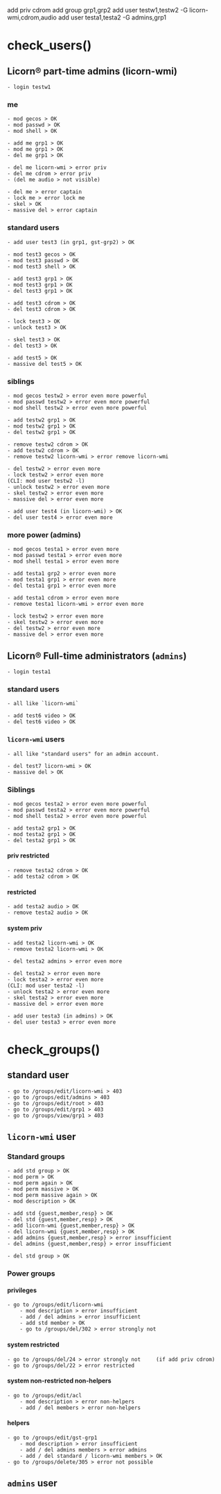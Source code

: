 add priv cdrom
add group grp1,grp2
add user testw1,testw2 -G licorn-wmi,cdrom,audio
add user testa1,testa2 -G admins,grp1

# check_users()

## Licorn® part-time admins (licorn-wmi)

	- login testw1

### me

	- mod gecos > OK
	- mod passwd > OK
	- mod shell > OK

	- add me grp1 > OK
	- mod me grp1 > OK
	- del me grp1 > OK

	- del me licorn-wmi > error priv
	- del me cdrom > error priv
	- (del me audio > not visible)

	- del me > error captain
	- lock me > error lock me
	- skel > OK
	- massive del > error captain

### standard users

	- add user test3 (in grp1, gst-grp2) > OK

	- mod test3 gecos > OK
	- mod test3 passwd > OK
	- mod test3 shell > OK

	- add test3 grp1 > OK
	- mod test3 grp1 > OK
	- del test3 grp1 > OK

	- add test3 cdrom > OK
	- del test3 cdrom > OK

	- lock test3 > OK
	- unlock test3 > OK

	- skel test3 > OK
	- del test3 > OK

	- add test5 > OK
	- massive del test5 > OK


### siblings

	- mod gecos testw2 > error even more powerful
	- mod passwd testw2 > error even more powerful
	- mod shell testw2 > error even more powerful

	- add testw2 grp1 > OK
	- mod testw2 grp1 > OK
	- del testw2 grp1 > OK

	- remove testw2 cdrom > OK
	- add testw2 cdrom > OK
	- remove testw2 licorn-wmi > error remove licorn-wmi

	- del testw2 > error even more
	- lock testw2 > error even more
	(CLI: mod user testw2 -l)
	- unlock testw2 > error even more
	- skel testw2 > error even more
	- massive del > error even more

	- add user test4 (in licorn-wmi) > OK
	- del user test4 > error even more

### more power (admins)

	- mod gecos testa1 > error even more
	- mod passwd testa1 > error even more
	- mod shell testa1 > error even more

	- add testa1 grp2 > error even more
	- mod testa1 grp1 > error even more
	- del testa1 grp1 > error even more

	- add testa1 cdrom > error even more
	- remove testa1 licorn-wmi > error even more

	- lock testw2 > error even more
	- skel testw2 > error even more
	- del testw2 > error even more
	- massive del > error even more

## Licorn® Full-time administrators (`admins`)

	- login testa1

### standard users

	- all like `licorn-wmi`

	- add test6 video > OK
	- del test6 video > OK

### `licorn-wmi` users

	- all like "standard users" for an admin account.

	- del test7 licorn-wmi > OK
	- massive del > OK

### Siblings

	- mod gecos testa2 > error even more powerful
	- mod passwd testa2 > error even more powerful
	- mod shell testa2 > error even more powerful

	- add testa2 grp1 > OK
	- mod testa2 grp1 > OK
	- del testa2 grp1 > OK

#### priv restricted
	- remove testa2 cdrom > OK
	- add testa2 cdrom > OK

#### restricted
	- add testa2 audio > OK
	- remove testa2 audio > OK

#### system priv
	- add testa2 licorn-wmi > OK
	- remove testa2 licorn-wmi > OK

	- del testa2 admins > error even more

	- del testa2 > error even more
	- lock testa2 > error even more
	(CLI: mod user testa2 -l)
	- unlock testa2 > error even more
	- skel testa2 > error even more
	- massive del > error even more

	- add user testa3 (in admins) > OK
	- del user testa3 > error even more

# check_groups()

## standard user

	- go to /groups/edit/licorn-wmi > 403
	- go to /groups/edit/admins > 403
	- go to /groups/edit/root > 403
	- go to /groups/edit/grp1 > 403
	- go to /groups/view/grp1 > 403

## `licorn-wmi` user


### Standard groups

	- add std group > OK
	- mod perm > OK
	- mod perm again > OK
	- mod perm massive > OK
	- mod perm massive again > OK
	- mod description > OK

	- add std {guest,member,resp} > OK
	- del std {guest,member,resp} > OK
	- add licorn-wmi {guest,member,resp} > OK
	- del licorn-wmi {guest,member,resp} > OK
	- add admins {guest,member,resp} > error insufficient
	- del admins {guest,member,resp} > error insufficient

	- del std group > OK

### Power groups

#### privileges

	- go to /groups/edit/licorn-wmi
		- mod description > error insufficient
		- add / del admins > error insufficient
		- add std member > OK
		- go to /groups/del/302 > error strongly not

#### system restricted

	- go to /groups/del/24 > error strongly not		(if add priv cdrom)
	- go to /groups/del/22 > error restricted

#### system non-restricted non-helpers

	- go to /groups/edit/acl
		- mod description > error non-helpers
		- add / del members > error non-helpers

#### helpers

	- go to /groups/edit/gst-grp1
		- mod description > error insufficient
		- add / del admins members > error admins
		- add / del standard / licorn-wmi members > OK
	- go to /groups/delete/305 > error not possible

## `admins` user
